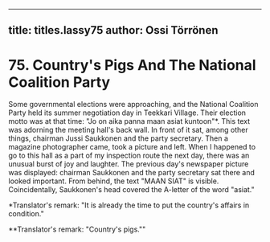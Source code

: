 
---

title: titles.lassy75
author: Ossi Törrönen
---


    
# 75. Country's Pigs And The National Coalition Party

Some governmental elections were approaching, and the National Coalition Party held its summer negotiation day in Teekkari Village. Their election motto was at that time: "Jo on aika panna maan asiat kuntoon"\*. This text was adorning the meeting hall's back wall. In front of it sat, among other things, chairman Jussi Saukkonen and the party secretary. Then a magazine photographer came, took a picture and left. When I happened to go to this hall as a part of my inspection route the next day, there was an unusual burst of joy and laughter. The previous day's newspaper picture was displayed: chairman Saukkonen and the party secretary sat there and looked important. From behind, the text "MAAN SIAT" is visible. Coincidentally, Saukkonen's head covered the A-letter of the word "asiat."

\*Translator's remark: "It is already the time to put the country's affairs in condition."

\*\*Translator's remark: "Country's pigs.""
